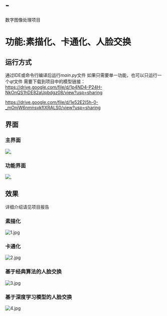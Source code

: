 # -
数字图像处理项目
# 功能:素描化、卡通化、人脸交换

## 运行方式

通过IDE或命令行编译后运行$main.py$文件
如果只需要单一功能，也可以只运行一个$qt$文件
需要下载到项目中的模型链接：
https://drive.google.com/file/d/1p4ND4-P24H-NkOnQS1hDE82aUpbdgz08/view?usp=sharing

https://drive.google.com/file/d/1e52E2I5h-0-_mOnjW6nmnsvkfIXRALS0/view?usp=sharing

## 界面

### 主界面

![,](/api/attachments/5807209?type=image/png)

### 功能界面

![,](/api/attachments/5807255?type=image/png)

## 效果

详细介绍请见项目报告

### 素描化

![1.jpg](https://s2.loli.net/2023/07/01/Zjod5W1sMiATzIB.jpg)

### 卡通化

![2.jpg](https://s2.loli.net/2023/07/01/GMmXOHshyWBjaiE.jpg)

### 基于经典算法的人脸交换

![3.jpg](https://s2.loli.net/2023/07/01/teWoiTr4xR9yMwU.jpg)

### 基于深度学习模型的人脸交换

![4.jpg](https://s2.loli.net/2023/07/01/PDlIkBTZvxCwOgU.jpg)
